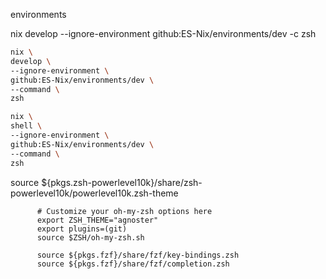 environments

nix develop --ignore-environment github:ES-Nix/environments/dev -c zsh
```bash
nix \
develop \
--ignore-environment \
github:ES-Nix/environments/dev \
--command \
zsh
```

```bash
nix \
shell \
--ignore-environment \
github:ES-Nix/environments/dev \
--command \
zsh
```

source ${pkgs.zsh-powerlevel10k}/share/zsh-powerlevel10k/powerlevel10k.zsh-theme

          # Customize your oh-my-zsh options here
          export ZSH_THEME="agnoster"
          export plugins=(git)
          source $ZSH/oh-my-zsh.sh

          source ${pkgs.fzf}/share/fzf/key-bindings.zsh
          source ${pkgs.fzf}/share/fzf/completion.zsh
